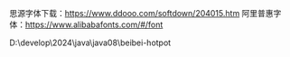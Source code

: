 思源字体下载：https://www.ddooo.com/softdown/204015.htm
阿里普惠字体：https://www.alibabafonts.com/#/font

D:\develop\2024\java\java08\beibei-hotpot